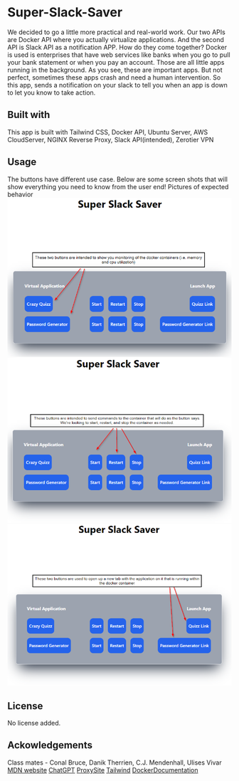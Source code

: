 # Super-Slack-Saver
We decided to go a little more practical and real-world work.
Our two APIs are Docker API where you actually virtualize applications.
And the second API is Slack API as a notification APP.
How do they come together?
Docker is used is enterprises that have web services like banks when you go to pull your bank statement or when you pay an account. Those are all little apps running in the background.
As you see, these are important apps. But not perfect, sometimes these apps crash and need a human intervention. So this app, sends a notification on your slack to tell you when an app is down to let you know to take action.
## Built with
This app is built with Tailwind CSS, Docker API, Ubuntu Server, AWS CloudServer, NGINX Reverse Proxy, Slack API(intended), Zerotier VPN
## Usage
The buttons have different use case. Below are some screen shots that will show everything you need to know from the user end!
Pictures of expected behavior
![Buttons](./Assets/screenshots/Buttons1.png)
![Middle Buttons](./Assets/screenshots/Buttons2.png)
![End Buttons](./Assets/screenshots/Button3.png)
## License
No license added.
## Ackowledgements
Class mates - Conal Bruce, Danik Therrien, C.J. Mendenhall, Ulises Vivar
[MDN website](https://developer.mozilla.org/en-US/)
[ChatGPT](https://chat.openai.com/)
[ProxySite](https://cors-anywhere.herokuapp.com/corsdemo)
[Tailwind](https://tailwindcss.com/docs/installation/play-cdn)
[DockerDocumentation](https://docs.docker.com/)
